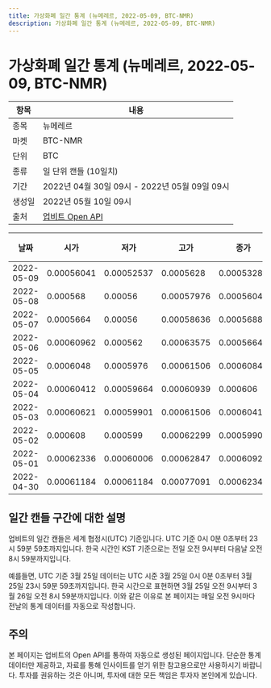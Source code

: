```yaml
---
title: 가상화폐 일간 통계 (뉴메레르, 2022-05-09, BTC-NMR)
description: 가상화폐 일간 통계 (뉴메레르, 2022-05-09, BTC-NMR)
---
```



가상화폐 일간 통계 (뉴메레르, 2022-05-09, BTC-NMR)
===

|항목|내용|
|--|--|
|종목|뉴메레르|
|마켓|BTC-NMR|
|단위|BTC|
|종류|일 단위 캔들 (10일치)|
|기간|2022년 04월 30일 09시 - 2022년 05월 09일 09시|
|생성일|2022년 05월 10일 09시|
|출처|[업비트 Open API](https://docs.upbit.com)|


|날짜|시가|저가|고가|종가|비고|
|--|--|--|--|--|--|
|2022-05-09|0.00056041|0.00052537|0.0005628|0.00053286|    |
|2022-05-08|0.000568|0.00056|0.00057976|0.0005604|    |
|2022-05-07|0.0005664|0.00056|0.00058636|0.00056881|    |
|2022-05-06|0.00060962|0.000562|0.00063575|0.0005664|    |
|2022-05-05|0.0006048|0.0005976|0.00061506|0.0006084|    |
|2022-05-04|0.00060412|0.00059664|0.00060939|0.000606|    |
|2022-05-03|0.00060621|0.00059901|0.00061506|0.00060411|    |
|2022-05-02|0.000608|0.000599|0.00062299|0.00059902|    |
|2022-05-01|0.00062336|0.00060006|0.00062847|0.00060929|    |
|2022-04-30|0.00061184|0.00061184|0.00077091|0.0006234|    |


일간 캔들 구간에 대한 설명
---


업비트의 일간 캔들은 세계 협정시(UTC) 기준입니다. 
UTC 기준 0시 0분 0초부터 23시 59분 59초까지입니다. 
한국 시간인 KST 기준으로는 전일 오전 9시부터 다음날 오전 8시 59분까지입니다. 


예를들면, UTC 기준 3월 25일 데이터는 UTC 시준 3월 25일 0시 0분 0초부터 3월 25일 23시 59분 59초까지입니다. 
한국 시간으로 표현하면 3월 25일 오전 9시부터 3월 26일 오전 8시 59분까지입니다. 
이와 같은 이유로 본 페이지는 매일 오전 9시마다 전날의 통계 데이터를 자동으로 작성합니다. 


주의
---


본 페이지는 업비트의 Open API를 통하여 자동으로 생성된 페이지입니다. 
단순한 통계 데이터만 제공하고, 자료를 통해 인사이트를 얻기 위한 참고용으로만 사용하시기 바랍니다. 
투자를 권유하는 것은 아니며, 투자에 대한 모든 책임은 투자자 본인에게 있습니다. 
